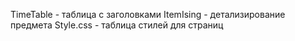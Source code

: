 TimeTable - таблица с заголовками
ItemIsing - детализирование предмета
Style.css - таблица стилей для страниц
